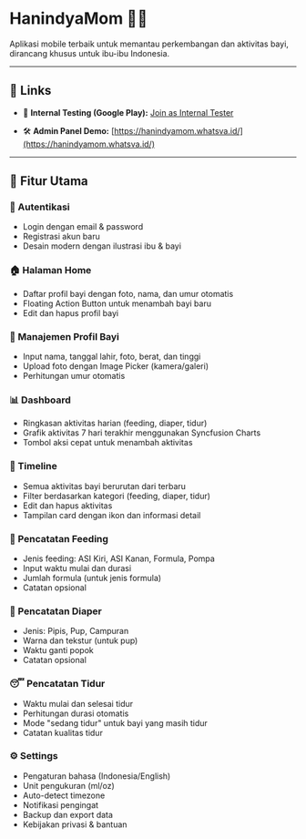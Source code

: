# HanindyaMom 👶💕

Aplikasi mobile terbaik untuk memantau perkembangan dan aktivitas bayi, dirancang khusus untuk ibu-ibu Indonesia.

---

## 🔗 Links

- 📲 **Internal Testing (Google Play):** [Join as Internal Tester](https://play.google.com/apps/internaltest/470148419232691802)  

- 🛠️ **Admin Panel Demo:** [https://hanindyamom.whatsva.id/](https://hanindyamom.whatsva.id/)  

---

## 🌟 Fitur Utama

### 📱 Autentikasi
- Login dengan email & password
- Registrasi akun baru
- Desain modern dengan ilustrasi ibu & bayi

### 🏠 Halaman Home
- Daftar profil bayi dengan foto, nama, dan umur otomatis
- Floating Action Button untuk menambah bayi baru
- Edit dan hapus profil bayi

### 👶 Manajemen Profil Bayi
- Input nama, tanggal lahir, foto, berat, dan tinggi
- Upload foto dengan Image Picker (kamera/galeri)
- Perhitungan umur otomatis

### 📊 Dashboard
- Ringkasan aktivitas harian (feeding, diaper, tidur)
- Grafik aktivitas 7 hari terakhir menggunakan Syncfusion Charts
- Tombol aksi cepat untuk menambah aktivitas

### 📅 Timeline
- Semua aktivitas bayi berurutan dari terbaru
- Filter berdasarkan kategori (feeding, diaper, tidur)
- Edit dan hapus aktivitas
- Tampilan card dengan ikon dan informasi detail

### 🍼 Pencatatan Feeding
- Jenis feeding: ASI Kiri, ASI Kanan, Formula, Pompa
- Input waktu mulai dan durasi
- Jumlah formula (untuk jenis formula)
- Catatan opsional

### 👶 Pencatatan Diaper
- Jenis: Pipis, Pup, Campuran
- Warna dan tekstur (untuk pup)
- Waktu ganti popok
- Catatan opsional

### 😴 Pencatatan Tidur
- Waktu mulai dan selesai tidur
- Perhitungan durasi otomatis
- Mode "sedang tidur" untuk bayi yang masih tidur
- Catatan kualitas tidur

### ⚙️ Settings
- Pengaturan bahasa (Indonesia/English)
- Unit pengukuran (ml/oz)
- Auto-detect timezone
- Notifikasi pengingat
- Backup dan export data
- Kebijakan privasi & bantuan